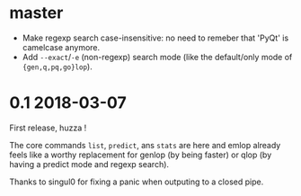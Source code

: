# master

* Make regexp search case-insensitive: no need to remeber that 'PyQt' is camelcase anymore.
* Add `--exact`/`-e` (non-regexp) search mode (like the default/only mode of `{gen,q,pq,go}lop`).

# 0.1 2018-03-07

First release, huzza !

The core commands `list`, `predict`, ans `stats` are here and emlop already feels like a worthy
replacement for genlop (by being faster) or qlop (by having a predict mode and regexp search).

Thanks to singul0 for fixing a panic when outputing to a closed pipe.
